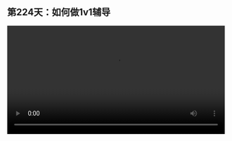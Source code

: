 ## 第224天：如何做1v1辅导


<video width="100%" controls controlslist="nodownload nofullscreen noremoteplayback" disablePictureInPicture>
  <source src="https://api.keepwork.com/ts-storage/siteFiles/21241/raw#1635148545253session224 如何做1v1辅导.webm" type="video/webm">
  <source src="https://api.keepwork.com/ts-storage/siteFiles/21242/raw#1635148571593session224 如何做1v1辅导_small.mp4" type="video/mp4" />
   
  你的浏览器不支持播放
</video>

<style>
video::-webkit-media-controls-fullscreen-button {
    display: none;
}
</style>





### 字幕

创意空间的教学环节主要是作品探索，这部分大概只会用10到15分钟的时间，每节课老师应该把更多的时间留给学生们自主创造，也就是第二个环节。
在第二个环节中，老师主要进行一对一的辅导，每节课老师大概都有80%的时间可以做一对一辅导。
我们建议老师来到每一个学生座位旁边，和他进行3到5分钟的交流。
开始的三到六节课，老师交流的重点应该放在让学生找到自己的创作目标。
一旦学生有了一个明确的个人目标，后面的一切学习都是水到渠成的。
如果学生迟迟没有自己的目标，可以让学生多看一些我们推荐列表中的作品，发挥老师作为导游的作用。
我们将老师分为T1到T5五个级别，老师的区别主要体现在一对一环节上。
T1和T2级别的老师是导游，老师更重要的是告诉学生哪里有什么，而不要直接回答学生的问题。
老师要做的最重要的事情是鼓励学生，成为一个很好的鼓励师。
到了T3和T4级别，老师已经成长为教练，可以指导学生去完成更加优秀的作品。
1v1的辅导是老师和学生共同成长的过程，可能需要一两年的时间。
最后一个集级别T5是伯乐，所谓千里马常有，而伯乐不常有。
身为伯乐的老师，可以在很短的时间内通过1v1的辅导，迅速地发现每个学生的特长，指引学生做他们擅长的事情。
同时在1v1环节，老师还可以将自己与学生交流的过程用手机拍摄下来，发给家长，让家长也了解创意空间，了解学生回家之后应该做些什么。


### 动手练习

